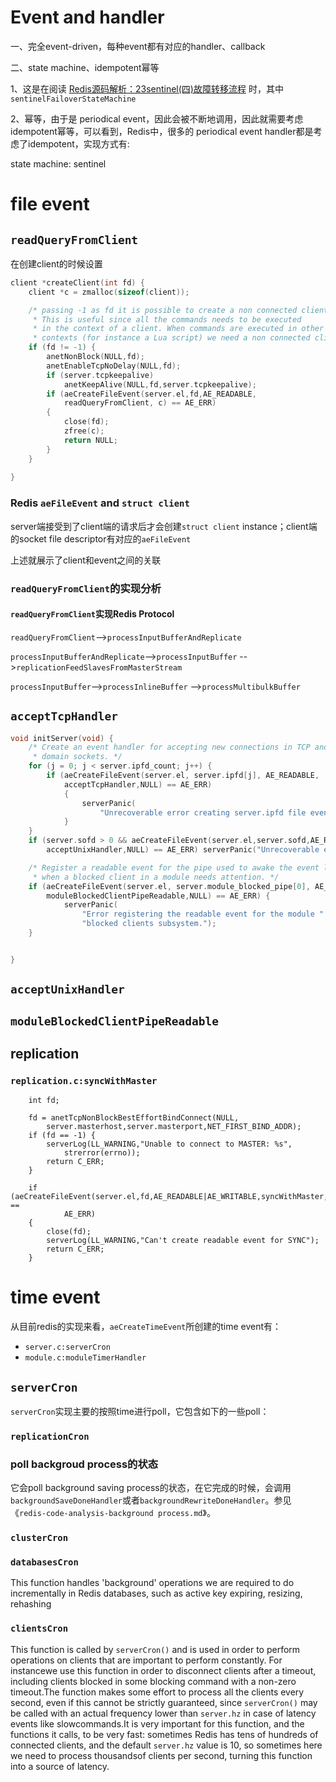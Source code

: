 # Event and handler

一、完全event-driven，每种event都有对应的handler、callback

二、state machine、idempotent幂等

1、这是在阅读 [Redis源码解析：23sentinel(四)故障转移流程](https://www.cnblogs.com/gqtcgq/p/7247046.html) 时，其中 `sentinelFailoverStateMachine`

2、幂等，由于是 periodical event，因此会被不断地调用，因此就需要考虑idempotent幂等，可以看到，Redis中，很多的 periodical event handler都是考虑了idempotent，实现方式有:

state machine: sentinel

# file event

## `readQueryFromClient`

在创建client的时候设置

```c
client *createClient(int fd) {
    client *c = zmalloc(sizeof(client));

    /* passing -1 as fd it is possible to create a non connected client.
     * This is useful since all the commands needs to be executed
     * in the context of a client. When commands are executed in other
     * contexts (for instance a Lua script) we need a non connected client. */
    if (fd != -1) {
        anetNonBlock(NULL,fd);
        anetEnableTcpNoDelay(NULL,fd);
        if (server.tcpkeepalive)
            anetKeepAlive(NULL,fd,server.tcpkeepalive);
        if (aeCreateFileEvent(server.el,fd,AE_READABLE,
            readQueryFromClient, c) == AE_ERR)
        {
            close(fd);
            zfree(c);
            return NULL;
        }
    }
    
}
```
### Redis `aeFileEvent` and `struct client`

server端接受到了client端的请求后才会创建`struct client` instance；client端的socket file descriptor有对应的`aeFileEvent` 

上述就展示了client和event之间的关联




### `readQueryFromClient`的实现分析

#### `readQueryFromClient`实现Redis Protocol



`readQueryFromClient`-->`processInputBufferAndReplicate`

`processInputBufferAndReplicate`-->`processInputBuffer`
                                -->`replicationFeedSlavesFromMasterStream`

`processInputBuffer`-->`processInlineBuffer`
                    -->`processMultibulkBuffer`




## `acceptTcpHandler`

```c
void initServer(void) {
    /* Create an event handler for accepting new connections in TCP and Unix
     * domain sockets. */
    for (j = 0; j < server.ipfd_count; j++) {
        if (aeCreateFileEvent(server.el, server.ipfd[j], AE_READABLE,
            acceptTcpHandler,NULL) == AE_ERR)
            {
                serverPanic(
                    "Unrecoverable error creating server.ipfd file event.");
            }
    }
    if (server.sofd > 0 && aeCreateFileEvent(server.el,server.sofd,AE_READABLE,
        acceptUnixHandler,NULL) == AE_ERR) serverPanic("Unrecoverable error creating server.sofd file event.");

    /* Register a readable event for the pipe used to awake the event loop
     * when a blocked client in a module needs attention. */
    if (aeCreateFileEvent(server.el, server.module_blocked_pipe[0], AE_READABLE,
        moduleBlockedClientPipeReadable,NULL) == AE_ERR) {
            serverPanic(
                "Error registering the readable event for the module "
                "blocked clients subsystem.");
    }


}
```



## `acceptUnixHandler`



## `moduleBlockedClientPipeReadable`





## replication

### `replication.c:syncWithMaster`

```
    int fd;

    fd = anetTcpNonBlockBestEffortBindConnect(NULL,
        server.masterhost,server.masterport,NET_FIRST_BIND_ADDR);
    if (fd == -1) {
        serverLog(LL_WARNING,"Unable to connect to MASTER: %s",
            strerror(errno));
        return C_ERR;
    }

    if (aeCreateFileEvent(server.el,fd,AE_READABLE|AE_WRITABLE,syncWithMaster,NULL) ==
            AE_ERR)
    {
        close(fd);
        serverLog(LL_WARNING,"Can't create readable event for SYNC");
        return C_ERR;
    }
```



# time event

从目前redis的实现来看，`aeCreateTimeEvent`所创建的time event有：

- `server.c:serverCron`
- `module.c:moduleTimerHandler`

## `serverCron`

`serverCron`实现主要的按照time进行poll，它包含如下的一些poll：



### `replicationCron`



### poll backgroud process的状态

它会poll background saving process的状态，在它完成的时候，会调用`backgroundSaveDoneHandler`或者`backgroundRewriteDoneHandler`。参见《`redis-code-analysis-background process.md`》。



### `clusterCron`



### `databasesCron`

This function handles 'background' operations we are required to do incrementally in Redis databases, such as active key expiring, resizing, rehashing



### `clientsCron`

This function is called by `serverCron()` and is used in order to perform operations on clients that are important to perform constantly. For instancewe use this function in order to disconnect clients after a timeout, including clients blocked in some blocking command with a non-zero timeout.The function makes some effort to process all the clients every second, even if this cannot be strictly guaranteed, since `serverCron()` may be called with an actual frequency lower than `server.hz` in case of latency events like slowcommands.It is very important for this function, and the functions it calls, to be very fast: sometimes Redis has tens of hundreds of connected clients, and the default `server.hz` value is 10, so sometimes here we need to process thousandsof clients per second, turning this function into a source of latency.

